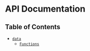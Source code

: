 # API Documentation

## Table of Contents

* [`data`](./data)
    * [`Functions`](./data/Functions.md)
